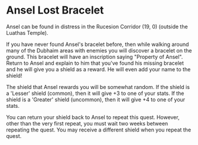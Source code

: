 # Ansel Lost Bracelet

Ansel can be found in distress in the Rucesion Corridor (19, 0) (outside the Luathas Temple).

If you have never found Ansel's bracelet before, then while walking around many of the Dubhaim areas with enemies you will discover a bracelet on the ground. This bracelet will have an inscription saying "Property of Ansel". Return to Ansel and explain to him that you've found his missing bracelet and he will give you a shield as a reward. He will even add your name to the shield!

The shield that Ansel rewards you will be somewhat random. If the shield is a 'Lesser' shield (common), then it will give +3 to one of your stats. If the shield is a 'Greater' shield (uncommon), then it will give +4 to one of your stats.

You can return your shield back to Ansel to repeat this quest. However, other than the very first repeat, you must wait two weeks between repeating the quest. You may receive a different shield when you repeat the quest.

